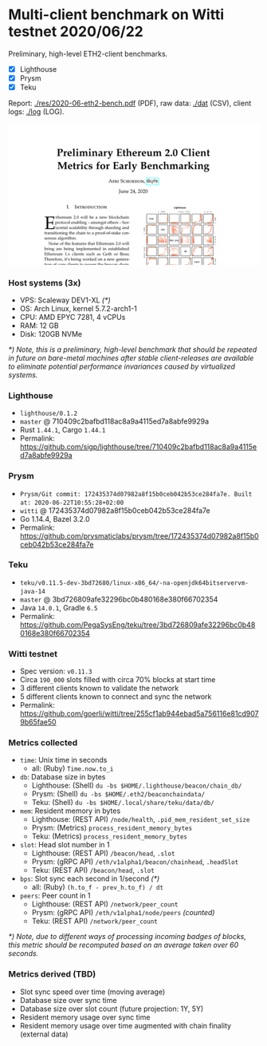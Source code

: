 # Multi-client benchmark on Witti testnet 2020/06/22
Preliminary, high-level ETH2-client benchmarks.
- [x] Lighthouse
- [x] Prysm
- [x] Teku

Report: [./res/2020-06-eth2-bench.pdf](./res/2020-06-eth2-bench.pdf) (PDF), raw data: [./dat](./dat) (CSV), client logs: [./log](./log) (LOG).

![report](./res/cover.png)

### Host systems (3x)
- VPS: Scaleway DEV1-XL _(*)_
- OS: Arch Linux, kernel 5.7.2-arch1-1
- CPU: AMD EPYC 7281, 4 vCPUs
- RAM: 12 GB
- Disk: 120GB NVMe

_*) Note, this is a preliminary, high-level benchmark that should be repeated in future on bare-metal machines after stable client-releases are available to eliminate potential performance invariances caused by virtualized systems._

### Lighthouse
- `lighthouse/0.1.2`
- `master` @ 710409c2bafbd118ac8a9a4115ed7a8abfe9929a
- Rust `1.44.1`, Cargo `1.44.1`
- Permalink: https://github.com/sigp/lighthouse/tree/710409c2bafbd118ac8a9a4115ed7a8abfe9929a

### Prysm
- `Prysm/Git commit: 172435374d07982a8f15b0ceb042b53ce284fa7e. Built at: 2020-06-22T10:55:28+02:00`
- `witti` @ 172435374d07982a8f15b0ceb042b53ce284fa7e
- Go 1.14.4, Bazel 3.2.0
- Permalink: https://github.com/prysmaticlabs/prysm/tree/172435374d07982a8f15b0ceb042b53ce284fa7e

### Teku
- `teku/v0.11.5-dev-3bd72680/linux-x86_64/-na-openjdk64bitservervm-java-14`
- `master` @ 3bd726809afe32296bc0b480168e380f66702354
- Java `14.0.1`, Gradle `6.5`
- Permalink: https://github.com/PegaSysEng/teku/tree/3bd726809afe32296bc0b480168e380f66702354

### Witti testnet
- Spec version: `v0.11.3`
- Circa `190_000` slots filled with circa 70% blocks at start time
- 3 different clients known to validate the network
- 5 different clients known to connect and sync the network
- Permalink: https://github.com/goerli/witti/tree/255cf1ab944ebad5a756116e81cd9079b65fae50

### Metrics collected
- `time`: Unix time in seconds
  - all: (Ruby) `Time.now.to_i`
- `db`: Database size in bytes
  - Lighthouse: (Shell) `du -bs $HOME/.lighthouse/beacon/chain_db/`
  - Prysm: (Shell) `du -bs $HOME/.eth2/beaconchaindata/`
  - Teku: (Shell) `du -bs $HOME/.local/share/teku/data/db/`
- `mem`: Resident memory in bytes
  - Lighthouse: (REST API) `/node/health`, `.pid_mem_resident_set_size`
  - Prysm: (Metrics) `process_resident_memory_bytes`
  - Teku: (Metrics) `process_resident_memory_bytes`
- `slot`: Head slot number in 1
  - Lighthouse: (REST API) `/beacon/head`, `.slot`
  - Prysm: (gRPC API) `/eth/v1alpha1/beacon/chainhead`, `.headSlot`
  - Teku: (REST API) `/beacon/head`, `.slot`
- `bps`: Slot sync each second in 1/second _(*)_
  - all: (Ruby) `(h.to_f - prev_h.to_f) / dt`
- `peers`: Peer count in 1
  - Lighthouse: (REST API) `/network/peer_count`
  - Prysm: (gRPC API) `/eth/v1alpha1/node/peers` _(counted)_
  - Teku: (REST API) `/network/peer_count`

_*) Note, due to different ways of processing incoming badges of blocks, this metric should be recomputed based on an average taken over 60 seconds._

### Metrics derived (TBD)
- Slot sync speed over time (moving average)
- Database size over sync time
- Database size over slot count (future projection: 1Y, 5Y)
- Resident memory usage over sync time
- Resident memory usage over time augmented with chain finality (external data)
